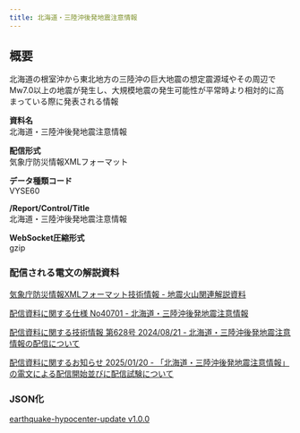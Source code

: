 ```yaml
---
title: 北海道・三陸沖後発地震注意情報
---
```


## 概要

北海道の根室沖から東北地方の三陸沖の巨大地震の想定震源域やその周辺でMw7.0以上の地震が発生し、大規模地震の発生可能性が平常時より相対的に高まっている際に発表される情報

**資料名** <br/>
北海道・三陸沖後発地震注意情報

**配信形式** <br/>
気象庁防災情報XMLフォーマット

**データ種類コード** <br/>
VYSE60

**/Report/Control/Title** <br/>
北海道・三陸沖後発地震注意情報

**WebSocket圧縮形式** <br/>
gzip

### 配信される電文の解説資料

[気象庁防災情報XMLフォーマット技術情報 - 地震火山関連解説資料](https://dmdata.jp/docs/jma/manual/0101-0185.pdf#page=157)

[配信資料に関する仕様 No40701 - 北海道・三陸沖後発地震注意情報](https://www.data.jma.go.jp/suishin/shiyou/pdf/no40701)

[配信資料に関する技術情報 第628号 2024/08/21 - 北海道・三陸沖後発地震注意情報の配信について](https://dmdata.jp/docs/jma/technical/628.pdf)

[配信資料に関するお知らせ 2025/01/20 - 「北海道・三陸沖後発地震注意情報」の電文による配信開始並びに配信試験について](https://dmdata.jp/docs/jma/notice/20250120a.pdf)

### JSON化

[earthquake-hypocenter-update v1.0.0](/docs/reference/conversion/json/schema/earthquake-nankai.md)
